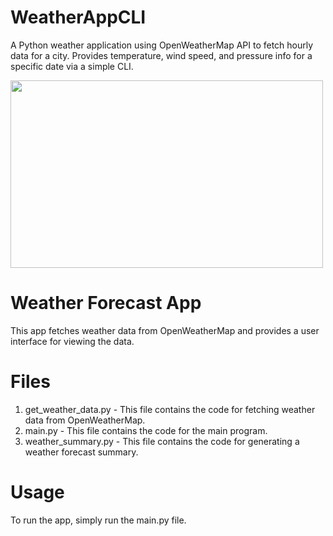 # WeatherAppCLI
A Python weather application using OpenWeatherMap API to fetch hourly data for a city. Provides temperature, wind speed, and pressure info for a specific date via a simple CLI.

<img src="https://github.com/Riyazahamed2003/WeatherAppCLI/assets/118614045/30d623fd-776f-475a-bb41-9a11fd65ace6" width="500" height="300">

# Weather Forecast App
This app fetches weather data from OpenWeatherMap and provides a user interface for viewing the data.

# Files
1. get_weather_data.py - This file contains the code for fetching weather data from OpenWeatherMap.
2. main.py - This file contains the code for the main program.
3. weather_summary.py - This file contains the code for generating a weather forecast summary.

# Usage
To run the app, simply run the main.py file.
